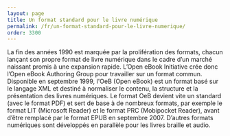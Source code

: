 ```yaml
---
layout: page
title: Un format standard pour le livre numérique
permalink: /fr/un-format-standard-pour-le-livre-numerique/
order: 3300
---
```

<p>La fin des années 1990 est marquée par la prolifération des formats, chacun lançant son propre format de livre numérique dans le cadre d’un marché naissant promis à une expansion rapide. L’Open eBook Initiative crée donc l’Open eBook Authoring Group pour travailler sur un format commun. Disponible en septembre 1999, l'OeB (Open eBook) est un format basé sur le langage XML et destiné à normaliser le contenu, la structure et la présentation des livres numériques. Le format OeB devient vite un standard (avec le format PDF) et sert de base à de nombreux formats, par exemple le format LIT (Microsoft Reader) et le format PRC (Mobipocket Reader), avant d’être remplacé par le format EPUB en septembre 2007. D’autres formats numériques sont développés en parallèle pour les livres braille et audio.</p>